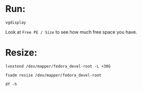 # Run:

```
vgdisplay
```

Look at `Free PE / Size` to see how much free space you have.

# Resize:

```
lvextend /dev/mapper/fedora_devel-root -L +30G

fsadm resize /dev/mapper/fedora_devel-root

df -h
```
